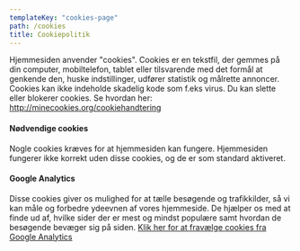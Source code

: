 ```yaml
---
templateKey: "cookies-page"
path: /cookies
title: Cookiepolitik
---
```


Hjemmesiden anvender "cookies". Cookies er en tekstfil, der gemmes på din computer, mobiltelefon, tablet eller tilsvarende med det formål at genkende den, huske indstillinger, udfører statistik og målrette annoncer. Cookies kan ikke indeholde skadelig kode som f.eks virus.
Du kan slette eller blokerer cookies. Se hvordan her: <a href="http://minecookies.org/cookiehandtering">http://minecookies.org/cookiehandtering</a>

#### Nødvendige cookies

Nogle cookies kræves for at hjemmesiden kan fungere. Hjemmesiden fungerer ikke korrekt uden disse cookies, og de er som standard aktiveret.

#### Google Analytics

Disse cookies giver os mulighed for at tælle besøgende og trafikkilder, så vi kan måle og forbedre ydeevnen af vores hjemmeside. De hjælper os med at finde ud af, hvilke sider der er mest og mindst populære samt hvordan de besøgende bevæger sig på siden.
<a href="http://tools.google.com/dlpage/gaoptout">Klik her for at fravælge cookies fra Google Analytics</a>
